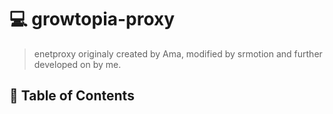 # 💻 growtopia-proxy
> enetproxy originaly created by Ama, modified by srmotion and further developed on by me. 

## 🚩 Table of Contents

